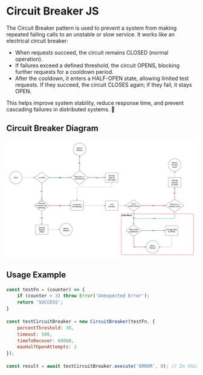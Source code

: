 # Circuit Breaker JS

The Circuit Breaker pattern is used to prevent a system from making repeated failing calls to an unstable or slow service. It works like an electrical circuit breaker:

- When requests succeed, the circuit remains CLOSED (normal operation).
- If failures exceed a defined threshold, the circuit OPENS, blocking further requests for a cooldown period.
- After the cooldown, it enters a HALF-OPEN state, allowing limited test requests. If they succeed, the circuit CLOSES again; if they fail, it stays OPEN.

This helps improve system stability, reduce response time, and prevent cascading failures in distributed systems. 🚀

## Circuit Breaker Diagram

![diagram](./static//circuit_breaker_diagram.png)

## Usage Example

```javascript
const testFn = (counter) => {
    if (counter > 3) throw Error('Unexpected Error');
    return 'SUCCESS';
}

const testCircuitBreaker = new CircuitBreaker(testFn, {
    percentThreshold: 30,
    timeout: 500,
    timeToRecover: 60000,
    maxHalfOpenAttempts: 1
});

const result = await testCircuitBreaker.execute('ERROR', 0); // In this case 'ERROR' is the fallback
```
